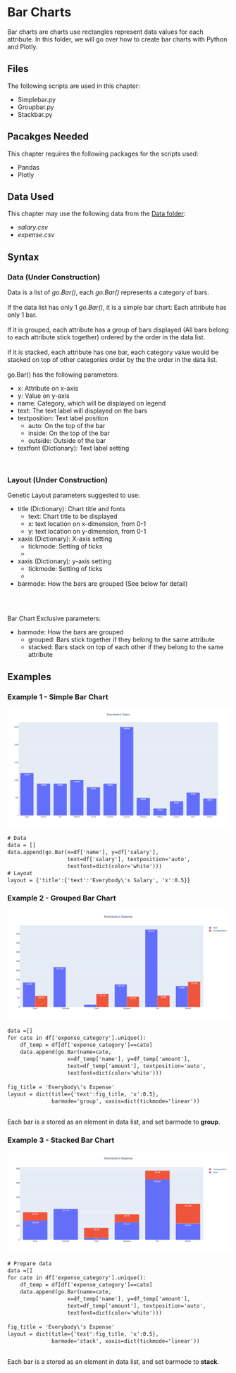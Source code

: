 # Bar Charts
Bar charts are charts use rectangles represent data values for each attribute. In this folder, we will go over how to create bar charts with Python and Plotly.

## Files
The following scripts are used in this chapter:
<ul>
	<li>Simplebar.py</li>
	<li>Groupbar.py</li>
	<li>Stackbar.py</li>
</ul>

## Pacakges Needed
This chapter requires the following packages for the scripts used:
<ul>
	<li>Pandas</li>
	<li>Plotly</li>
</ul>

## Data Used
This chapter may use the following data from the [Data folder](../Data):
<ul>
	<li><i>salary.csv</i></li>
	<li><i>expense.csv</i></li>
</ul>

## Syntax
### Data (Under Construction)
Data is a list of <i>go.Bar()</i>, each <i>go.Bar()</i> represents a category of bars.
<br><br> 
If the data list has only 1 <i>go.Bar()</i>, it is a simple bar chart: Each attribute has only 1 bar.
<br><br>
If it is grouped, each attribute has a group of bars displayed (All bars belong to each attribute stick together) ordered by the order in the data list.
<br><br>
If it is stacked, each attribute has one bar, each category value would be stacked on top of other categories order by the the order in the data list.
<br><br>
go.Bar() has the following parameters:
<ul>
	<li>x: Attribute on x-axis</li>
	<li>y: Value on y-axis</li>
	<li>name: Category, which will be displayed on legend</li>
	<li>text: The text label will displayed on the bars</li>
	<li>textposition: Text label position
		<ul>
			<li>auto: On the top of the bar</li>
			<li>inside: On the top of the bar</li>
			<li>outside: Outside of the bar</li>
		</ul>
	</li>
	<li>textfont (Dictionary): Text label setting</li>
</ul>
<br>


### Layout (Under Construction)
Genetic Layout parameters suggested to use:
<ul>
	<li>title (Dictionary): Chart title and fonts 
		<ul>
			<li>text: Chart title to be displayed</li>
			<li>x: text location on x-dimension, from 0-1</li>
			<li>y: text location on y-dimension, from 0-1</li>
		</ul></li>
	<li>xaxis (Dictionary): X-axis setting
		<ul>
			<li>tickmode: Setting of ticks</li>
			<li></li>
		</ul></li>
	<li>xaxis (Dictionary): y-axis setting
		<ul>
			<li>tickmode: Setting of ticks</li>
			<li></li>
		</ul></li>
	<li>barmode: How the bars are grouped (See below for detail)</li>
</ul>
<br><br>

Bar Chart Exclusive parameters:
<ul>
	<li>barmode: How the bars are grouped
		<ul>
			<li>grouped: Bars stick together if they belong to the same attribute</li>
			<li>stacked: Bars stack on top of each other if they belong to the same attribute</li>
		</ul></li>
</ul>

## Examples
### Example 1 - Simple Bar Chart
<img src=bar.png>

```
# Data
data = []
data.append(go.Bar(x=df['name'], y=df['salary'],
	               text=df['salary'], textposition='auto',
	               textfont=dict(color='white')))
# Layout
layout = {'title':{'text':'Everybody\'s Salary', 'x':0.5}}

```

### Example 2 - Grouped Bar Chart
<img src=groupbar.png>

```
data =[]
for cate in df['expense_category'].unique():
	df_temp = df[df['expense_category']==cate]
	data.append(go.Bar(name=cate, 
	               x=df_temp['name'], y=df_temp['amount'],
	               text=df_temp['amount'], textposition='auto',
	               textfont=dict(color='white')))

fig_title = 'Everybody\'s Expense'
layout = dict(title={'text':fig_title, 'x':0.5},
              barmode='group', xaxis=dict(tickmode='linear'))
```

<br>
Each bar is a stored as an element in data list, and set barmode to <b>group</b>.


### Example 3 - Stacked Bar Chart
<img src=stackbar.png>

```
# Prepare data
data =[]
for cate in df['expense_category'].unique():
	df_temp = df[df['expense_category']==cate]
	data.append(go.Bar(name=cate, 
	               x=df_temp['name'], y=df_temp['amount'],
	               text=df_temp['amount'], textposition='auto',
	               textfont=dict(color='white')))

fig_title = 'Everybody\'s Expense'
layout = dict(title={'text':fig_title, 'x':0.5},
              barmode='stack', xaxis=dict(tickmode='linear'))

```

<br>
Each bar is a stored as an element in data list, and set barmode to <b>stack</b>.

